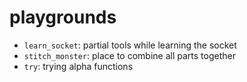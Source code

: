 # playgrounds

- `learn_socket`: partial tools while learning the socket
- `stitch_monster`: place to combine all parts together
- `try`: trying alpha functions